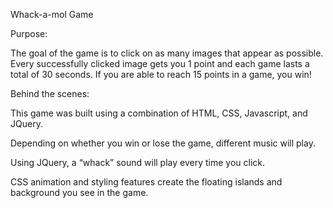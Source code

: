 Whack-a-mol Game

Purpose:

The goal of the game is to click on as many images that appear as possible.  Every successfully clicked image gets you 1 point and each game lasts a total of 30 seconds.  If you are able to reach 15 points in a game, you win!

Behind the scenes:

This game was built using a combination of HTML, CSS, Javascript, and JQuery.  

Depending on whether you win or lose the game, different music will play.  

Using JQuery, a “whack” sound will play every time you click.

CSS animation and styling features create the floating islands and background you see in the game.

